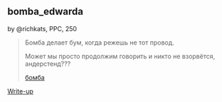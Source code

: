 ## bomba_edwarda
by @richkats, PPC, 250

> Бомба делает бум, когда режешь не тот провод. 
> 
> Может мы просто продолжим говорить и никто не взорвётся, андерстенд???
> 
> [бомба](http://surctf.ru:1999/)

[Write-up](WRITEUP.md)